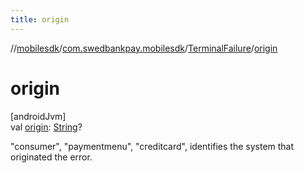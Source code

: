 ```yaml
---
title: origin
---
```

//[mobilesdk](../../../index.html)/[com.swedbankpay.mobilesdk](../index.html)/[TerminalFailure](index.html)/[origin](origin.html)



# origin



[androidJvm]\
val [origin](origin.html): [String](https://kotlinlang.org/api/latest/jvm/stdlib/kotlin/-string/index.html)?



"consumer", "paymentmenu", "creditcard", identifies the system that originated the error.




